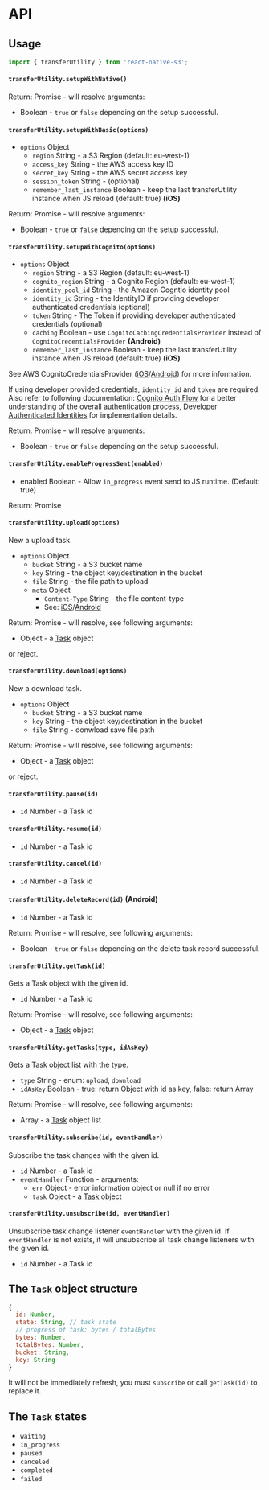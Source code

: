 # API

## Usage

```js
import { transferUtility } from 'react-native-s3';
```

#### `transferUtility.setupWithNative()`

Return: Promise - will resolve arguments:
* Boolean - `true` or `false` depending on the setup successful.

#### `transferUtility.setupWithBasic(options)`

* `options` Object
  * `region` String - a S3 Region (default: eu-west-1)
  * `access_key` String - the AWS access key ID
  * `secret_key` String - the AWS secret access key
  * `session_token` String - (optional)
  * `remember_last_instance` Boolean - keep the last transferUtility instance when JS reload (default: true) __(iOS)__

Return: Promise - will resolve arguments:
* Boolean - `true` or `false` depending on the setup successful.

#### `transferUtility.setupWithCognito(options)`

* `options` Object
  * `region` String - a S3 Region (default: eu-west-1)
  * `cognito_region` String - a Cognito Region (default: eu-west-1)
  * `identity_pool_id` String - the Amazon Cogntio identity pool
  * `identity_id` String - the IdentityID if providing developer authenticated credentials (optional)
  * `token` String - The Token if providing developer authenticated credentials (optional)
  * `caching` Boolean - use `CognitoCachingCredentialsProvider` instead of `CognitoCredentialsProvider` __(Android)__
  * `remember_last_instance` Boolean - keep the last transferUtility instance when JS reload (default: true) __(iOS)__

See AWS CognitoCredentialsProvider ([iOS](http://docs.aws.amazon.com/AWSiOSSDK/latest/Classes/AWSCognitoCredentialsProvider.html)/[Android](http://docs.aws.amazon.com/AWSAndroidSDK/latest/javadoc/com/amazonaws/auth/CognitoCredentialsProvider.html)) for more information.

If using developer provided credentials, `identity_id` and `token` are required. Also refer to following documentation: [Cognito Auth Flow](http://docs.aws.amazon.com/cognito/latest/developerguide/authentication-flow.html) for a better understanding of the overall authentication process, [Developer Authenticated Identities](http://docs.aws.amazon.com/cognito/latest/developerguide/developer-authenticated-identities.html) for implementation details.

Return: Promise - will resolve arguments:
* Boolean - `true` or `false` depending on the setup successful.

#### `transferUtility.enableProgressSent(enabled)`

* enabled Boolean - Allow `in_progress` event send to JS runtime. (Default: true)

Return: Promise

#### `transferUtility.upload(options)`

New a upload task.

* `options` Object
  * `bucket` String - a S3 bucket name
  * `key` String - the object key/destination in the bucket
  * `file` String - the file path to upload
  * `meta` Object
    * `Content-Type` String - the file content-type
    * See: [iOS](http://docs.aws.amazon.com/AWSiOSSDK/latest/Classes/AWSS3TransferUtilityExpression.html#//api/name/requestHeaders)/[Android](http://docs.aws.amazon.com/AWSAndroidSDK/latest/javadoc/com/amazonaws/services/s3/model/ObjectMetadata.html#addUserMetadata-java.lang.String-java.lang.String-)

Return: Promise - will resolve, see following arguments:
* Object - a [Task](#the-task-object-structure) object

or reject.

#### `transferUtility.download(options)`

New a download task.

* `options` Object
  * `bucket` String - a S3 bucket name
  * `key` String - the object key/destination in the bucket
  * `file` String - donwload save file path

Return: Promise - will resolve, see following arguments:
* Object - a [Task](#the-task-object-structure) object

or reject.

#### `transferUtility.pause(id)`

* `id` Number - a Task id

#### `transferUtility.resume(id)`

* `id` Number - a Task id

#### `transferUtility.cancel(id)`

* `id` Number - a Task id

#### `transferUtility.deleteRecord(id)` __(Android)__

* `id` Number - a Task id

Return: Promise - will resolve, see following arguments:
* Boolean - `true` or `false` depending on the delete task record successful.

#### `transferUtility.getTask(id)`

Gets a Task object with the given id.

* `id` Number - a Task id

Return: Promise - will resolve, see following arguments:
* Object - a [Task](#the-task-object-structure) object

#### `transferUtility.getTasks(type, idAsKey)`

Gets a Task object list with the type.

* `type` String - enum: `upload`, `download`
* `idAsKey` Boolean - true: return Object with id as key, false: return Array

Return: Promise - will resolve, see following arguments:
* Array - a [Task](#the-task-object-structure) object list

#### `transferUtility.subscribe(id, eventHandler)`

Subscribe the task changes with the given id.

* `id` Number - a Task id
* `eventHandler` Function - arguments:
  * `err` Object - error information object or null if no error
  * `task` Object - a [Task](#the-task-object-structure) object

#### `transferUtility.unsubscribe(id, eventHandler)`

Unsubscribe task change listener `eventHandler` with the given id.
If `eventHandler` is not exists, it will unsubscribe all task change listeners with the given id.

* `id` Number - a Task id

## The `Task` object structure

```js
{
  id: Number,
  state: String, // task state
  // progress of task: bytes / totalBytes
  bytes: Number,
  totalBytes: Number,
  bucket: String,
  key: String
}
```

It will not be immediately refresh, you must `subscribe` or call `getTask(id)` to replace it.

## The `Task` states

* `waiting`
* `in_progress`
* `paused`
* `canceled`
* `completed`
* `failed`
